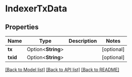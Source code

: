 # IndexerTxData

## Properties

| Name     | Type               | Description | Notes      |
| -------- | ------------------ | ----------- | ---------- |
| **tx**   | Option<**String**> |             | [optional] |
| **txid** | Option<**String**> |             | [optional] |

[[Back to Model list]](../README.md#documentation-for-models) [[Back to API list]](../README.md#documentation-for-api-endpoints) [[Back to README]](../README.md)
